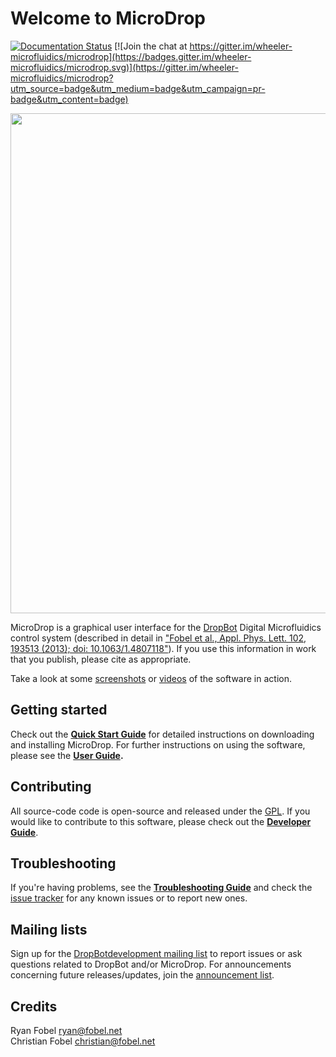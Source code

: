 # Welcome to MicroDrop #

[![Documentation Status](https://readthedocs.org/projects/microdrop/badge/?version=dev)](http://microdrop.readthedocs.io/en/dev/?badge=dev)
[![Join the chat at https://gitter.im/wheeler-microfluidics/microdrop](https://badges.gitter.im/wheeler-microfluidics/microdrop.svg)](https://gitter.im/wheeler-microfluidics/microdrop?utm_source=badge&utm_medium=badge&utm_campaign=pr-badge&utm_content=badge)

<a href="https://www.youtube.com/playlist?list=PLIt-zp-hJBUE_vrqJAru6HLWtXAPULHTL"><img src="https://github.com/wheeler-microfluidics/microdrop/wiki/images/main window.png" width="800"></a>

MicroDrop is a graphical user interface for the [DropBot](http://microfluidics.utoronto.ca/dropbot) Digital Microfluidics control system (described in detail in ["Fobel et al., Appl. Phys. Lett. 102, 193513 (2013); doi: 10.1063/1.4807118"](http://dx.doi.org/10.1063/1.4807118)). If you use this information in work that you publish, please cite as appropriate.

Take a look at some [screenshots](https://github.com/wheeler-microfluidics/microdrop/wiki/screenshots) or [videos](https://www.youtube.com/playlist?list=PLIt-zp-hJBUE_vrqJAru6HLWtXAPULHTL) of the software in action.

## Getting started

Check out the **[Quick Start Guide](https://github.com/wheeler-microfluidics/microdrop/wiki/Quick-Start-Guide)** for detailed instructions on downloading and installing MicroDrop. For further instructions on using the software, please see the **[User Guide](https://github.com/wheeler-microfluidics/microdrop/wiki/User-Guide).**

## Contributing

All source-code code is open-source and released under the [GPL](https://github.com/wheeler-microfluidics/microdrop/blob/master/COPYING). If you would like to contribute to this software, please check out the **[Developer Guide](https://github.com/wheeler-microfluidics/microdrop/wiki/Developer-Guide)**.

## Troubleshooting

If you're having problems, see the **[Troubleshooting Guide](https://github.com/wheeler-microfluidics/microdrop/wiki/Troubleshooting-Guide)** and check the [issue tracker](https://github.com/wheeler-microfluidics/microdrop/issues) for any known issues or to report new ones.

## Mailing lists

Sign up for the [DropBot ​development mailing list](https://groups.google.com/forum/#!forum/dropbot-dev) to report issues or ask questions related to DropBot and/or MicroDrop. For announcements concerning future releases/updates, join the [announcement list](https://groups.google.com/forum/#!forum/dropbot-announce).

## Credits ##

Ryan Fobel <ryan@fobel.net><br>
Christian Fobel <christian@fobel.net>